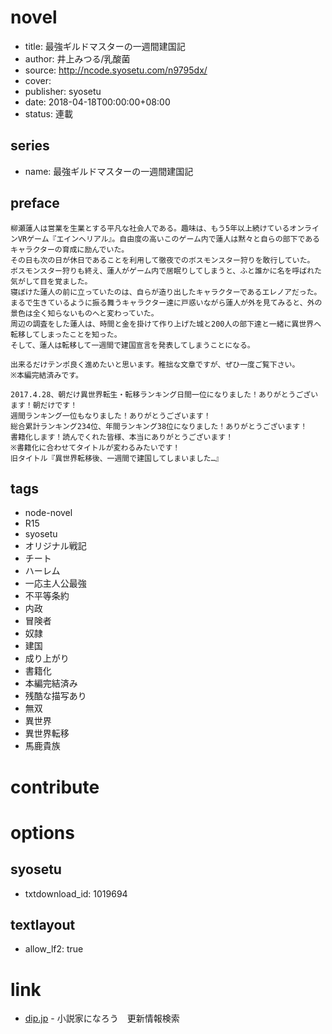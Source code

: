# novel

- title: 最強ギルドマスターの一週間建国記
- author: 井上みつる/乳酸菌
- source: http://ncode.syosetu.com/n9795dx/
- cover: 
- publisher: syosetu
- date: 2018-04-18T00:00:00+08:00
- status: 連載

## series

- name: 最強ギルドマスターの一週間建国記

## preface


```
柳瀬蓮人は営業を生業とする平凡な社会人である。趣味は、もう5年以上続けているオンラインVRゲーム『エインヘリアル』。自由度の高いこのゲーム内で蓮人は黙々と自らの部下であるキャラクターの育成に励んでいた。
その日も次の日が休日であることを利用して徹夜でのボスモンスター狩りを敢行していた。
ボスモンスター狩りも終え、蓮人がゲーム内で居眠りしてしまうと、ふと誰かに名を呼ばれた気がして目を覚ました。
寝ぼけた蓮人の前に立っていたのは、自らが造り出したキャラクターであるエレノアだった。
まるで生きているように振る舞うキャラクター達に戸惑いながら蓮人が外を見てみると、外の景色は全く知らないものへと変わっていた。
周辺の調査をした蓮人は、時間と金を掛けて作り上げた城と200人の部下達と一緒に異世界へ転移してしまったことを知った。
そして、蓮人は転移して一週間で建国宣言を発表してしまうことになる。

出来るだけテンポ良く進めたいと思います。稚拙な文章ですが、ぜひ一度ご覧下さい。
※本編完結済みです。

2017.4.28、朝だけ異世界転生・転移ランキング日間一位になりました！ありがとうございます！朝だけです！
週間ランキング一位もなりました！ありがとうございます！
総合累計ランキング234位、年間ランキング38位になりました！ありがとうございます！
書籍化します！読んでくれた皆様、本当にありがとうございます！
※書籍化に合わせてタイトルが変わるみたいです！
旧タイトル『異世界転移後、一週間で建国してしまいました…』
```

## tags

- node-novel
- R15
- syosetu
- オリジナル戦記
- チート
- ハーレム
- 一応主人公最強
- 不平等条約
- 内政
- 冒険者
- 奴隷
- 建国
- 成り上がり
- 書籍化
- 本編完結済み
- 残酷な描写あり
- 無双
- 異世界
- 異世界転移
- 馬鹿貴族

# contribute


# options

## syosetu

- txtdownload_id: 1019694

## textlayout

- allow_lf2: true

# link

- [dip.jp](https://narou.dip.jp/search.php?text=n9795dx&novel=all&genre=all&new_genre=all&length=0&down=0&up=100) - 小説家になろう　更新情報検索


